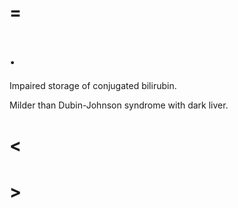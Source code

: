 # =

# .

Impaired storage of conjugated bilirubin.

Milder than Dubin-Johnson syndrome with dark liver.

# <

# >
